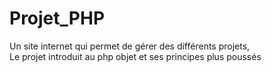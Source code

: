 # Projet_PHP

Un site internet qui permet de gérer des différents projets,  
Le projet introduit au php objet et ses principes plus poussés
